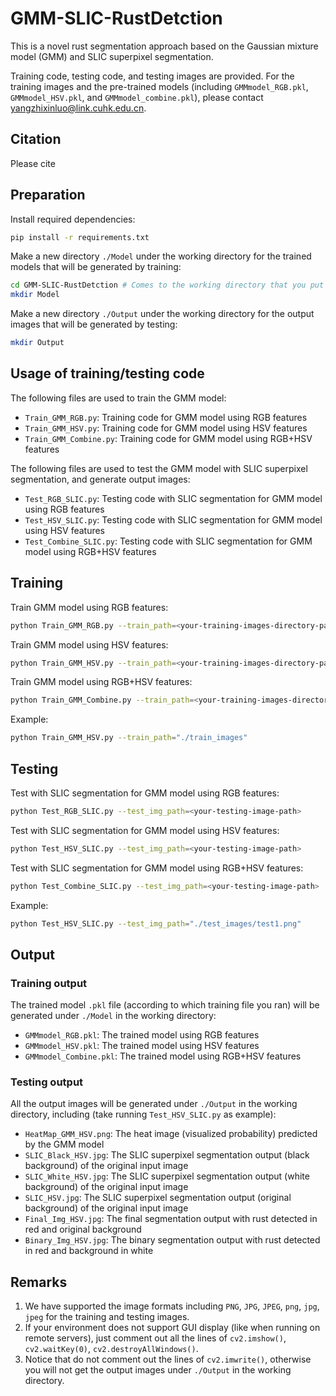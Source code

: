# GMM-SLIC-RustDetction
This is a novel rust segmentation approach based on the Gaussian mixture model (GMM) and SLIC superpixel segmentation.

Training code, testing code, and testing images are provided. For the training images and the pre-trained models (including `GMMmodel_RGB.pkl`, `GMMmodel_HSV.pkl`, and `GMMmodel_combine.pkl`), please contact yangzhixinluo@link.cuhk.edu.cn.

## Citation
Please cite 

## Preparation
Install required dependencies:
```sh
pip install -r requirements.txt
```
Make a new directory `./Model` under the working directory for the trained models that will be generated by training:
```sh
cd GMM-SLIC-RustDetction # Comes to the working directory that you put this project in
mkdir Model
```
Make a new directory `./Output` under the working directory for the output images that will be generated by testing:
```sh
mkdir Output
```

## Usage of training/testing code
The following files are used to train the GMM model:
* `Train_GMM_RGB.py`: Training code for GMM model using RGB features
* `Train_GMM_HSV.py`: Training code for GMM model using HSV features
* `Train_GMM_Combine.py`: Training code for GMM model using RGB+HSV features

The following files are used to test the GMM model with SLIC superpixel segmentation, and generate output images:
* `Test_RGB_SLIC.py`: Testing code with SLIC segmentation for GMM model using RGB features
* `Test_HSV_SLIC.py`: Testing code with SLIC segmentation for GMM model using HSV features
* `Test_Combine_SLIC.py`: Testing code with SLIC segmentation for GMM model using RGB+HSV features

## Training
Train GMM model using RGB features:
```sh
python Train_GMM_RGB.py --train_path=<your-training-images-directory-path>
```
Train GMM model using HSV features:
```sh
python Train_GMM_HSV.py --train_path=<your-training-images-directory-path>
```
Train GMM model using RGB+HSV features:
```sh
python Train_GMM_Combine.py --train_path=<your-training-images-directory-path>
```
Example:
```sh
python Train_GMM_HSV.py --train_path="./train_images"
```

## Testing
Test with SLIC segmentation for GMM model using RGB features:
```sh
python Test_RGB_SLIC.py --test_img_path=<your-testing-image-path>
```
Test with SLIC segmentation for GMM model using HSV features:
```sh
python Test_HSV_SLIC.py --test_img_path=<your-testing-image-path>
```
Test with SLIC segmentation for GMM model using RGB+HSV features:
```sh
python Test_Combine_SLIC.py --test_img_path=<your-testing-image-path>
```
Example:
```sh
python Test_HSV_SLIC.py --test_img_path="./test_images/test1.png"
```

## Output
### Training output
The trained model `.pkl` file (according to which training file you ran) will be generated under `./Model` in the working directory:
* `GMMmodel_RGB.pkl`: The trained model using RGB features
* `GMMmodel_HSV.pkl`: The trained model using HSV features
* `GMMmodel_Combine.pkl`: The trained model using RGB+HSV features

### Testing output
All the output images will be generated under `./Output` in the working directory, including (take running `Test_HSV_SLIC.py` as example):
* `HeatMap_GMM_HSV.png`: The heat image (visualized probability) predicted by the GMM model
* `SLIC_Black_HSV.jpg`: The SLIC superpixel segmentation output (black background) of the original input image
* `SLIC_White_HSV.jpg`: The SLIC superpixel segmentation output (white background) of the original input image
* `SLIC_HSV.jpg`: The SLIC superpixel segmentation output (original background) of the original input image
* `Final_Img_HSV.jpg`: The final segmentation output with rust detected in red and original background
* `Binary_Img_HSV.jpg`: The binary segmentation output with rust detected in red and background in white

## Remarks
1. We have supported the image formats including `PNG`, `JPG`, `JPEG`, `png`, `jpg`, `jpeg` for the training and testing images.
2. If your environment does not support GUI display (like when running on remote servers), just comment out all the lines of `cv2.imshow()`, `cv2.waitKey(0)`, `cv2.destroyAllWindows()`.
3. Notice that do not comment out the lines of `cv2.imwrite()`, otherwise you will not get the output images under `./Output` in the working directory.
